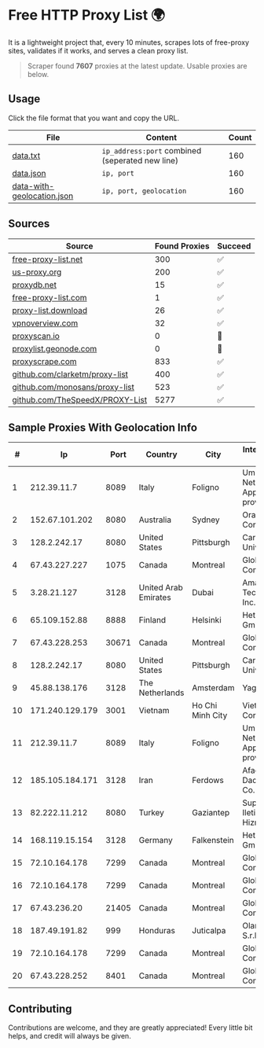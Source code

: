 
# Free HTTP Proxy List 🌍

It is a lightweight project that, every 10 minutes, scrapes lots of free-proxy sites, validates if it works, and serves a clean proxy list.


> Scraper found **7607** proxies at the latest update. Usable proxies are below.

## Usage

Click the file format that you want and copy the URL.


|File|Content|Count|
|----|-------|-----|
|[data.txt](https://raw.githubusercontent.com/themiralay/Proxy-List-World/master/data.txt)|`ip_address:port` combined (seperated new line)|160|
|[data.json](https://raw.githubusercontent.com/themiralay/Proxy-List-World/master/data.json)|`ip, port`|160|
|[data-with-geolocation.json](https://raw.githubusercontent.com/themiralay/Proxy-List-World/master/data-with-geolocation.json)|`ip, port, geolocation`|160|

## Sources

|Source|Found Proxies|Succeed|
|------|-------------|-------|
|[free-proxy-list.net](https://free-proxy-list.net)|300|✅|
|[us-proxy.org](https://www.us-proxy.org)|200|✅|
|[proxydb.net](http://proxydb.net)|15|✅|
|[free-proxy-list.com](https://free-proxy-list.com/?page=&port=&type%5B%5D=http&type%5B%5D=https&up_time=0&search=Search)|1|✅|
|[proxy-list.download](https://www.proxy-list.download/HTTP)|26|✅|
|[vpnoverview.com](https://vpnoverview.com/privacy/anonymous-browsing/free-proxy-servers)|32|✅|
|[proxyscan.io](https://www.proxyscan.io)|0|🚫|
|[proxylist.geonode.com](https://proxylist.geonode.com/api/proxy-list?limit=300&page=1&sort_by=lastChecked&sort_type=desc&protocols=http,https)|0|🚫|
|[proxyscrape.com](https://api.proxyscrape.com/v2/?request=displayproxies&protocol=http&timeout=10000&country=all&ssl=all&anonymity=all)|833|✅|
|[github.com/clarketm/proxy-list](https://raw.githubusercontent.com/clarketm/proxy-list/master/proxy-list-raw.txt)|400|✅|
|[github.com/monosans/proxy-list](https://raw.githubusercontent.com/monosans/proxy-list/main/proxies/http.txt)|523|✅|
|[github.com/TheSpeedX/PROXY-List](https://raw.githubusercontent.com/TheSpeedX/PROXY-List/master/http.txt)|5277|✅|


## Sample Proxies With Geolocation Info

|#|Ip|Port|Country|City|Internet Service Provider|
|-|--|----|-------|----|-------------------------|
|1|212.39.11.7|8089|Italy|Foligno|UmbriaNet Srl - Network & Applications provider|
|2|152.67.101.202|8080|Australia|Sydney|Oracle Corporation|
|3|128.2.242.17|8080|United States|Pittsburgh|Carnegie Mellon University|
|4|67.43.227.227|1075|Canada|Montreal|GloboTech Communications|
|5|3.28.21.127|3128|United Arab Emirates|Dubai|Amazon Technologies Inc.|
|6|65.109.152.88|8888|Finland|Helsinki|Hetzner Online GmbH|
|7|67.43.228.253|30671|Canada|Montreal|GloboTech Communications|
|8|128.2.242.17|8080|United States|Pittsburgh|Carnegie Mellon University|
|9|45.88.138.176|3128|The Netherlands|Amsterdam|Yaglom Labs Ltd|
|10|171.240.129.179|3001|Vietnam|Ho Chi Minh City|Viettel Corporation|
|11|212.39.11.7|8089|Italy|Foligno|UmbriaNet Srl - Network & Applications provider|
|12|185.105.184.171|3128|Iran|Ferdows|Afagh Andish Dadeh Pardis Co. Ltd|
|13|82.222.11.212|8080|Turkey|Gaziantep|Superonline Iletisim Hizmetleri A.S.|
|14|168.119.15.154|3128|Germany|Falkenstein|Hetzner Online GmbH|
|15|72.10.164.178|7299|Canada|Montreal|GloboTech Communications|
|16|72.10.164.178|7299|Canada|Montreal|GloboTech Communications|
|17|67.43.236.20|21405|Canada|Montreal|GloboTech Communications|
|18|187.49.191.82|999|Honduras|Juticalpa|Olancho NET S.r.l. De C.V.|
|19|72.10.164.178|7299|Canada|Montreal|GloboTech Communications|
|20|67.43.228.252|8401|Canada|Montreal|GloboTech Communications|



## Contributing

Contributions are welcome, and they are greatly appreciated! Every
little bit helps, and credit will always be given.

